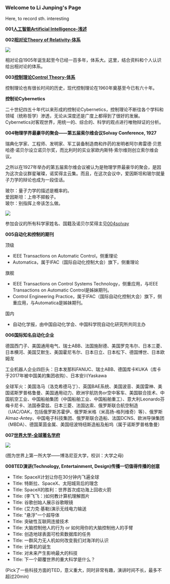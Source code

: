 ### Welcome to Li Junping's Page

Here, to record sth. interesting


**001[人工智能Artificial Intelligence-浅述](https://veritas-lux.github.io/001ai)**

**002[相对论Theory of Relativity-体系](https://veritas-lux.github.io/002theory_of_relativity)**

![](https://veritas-lux.github.io/Black_hole_lensing.gif)

相对论自1905年诞生起至今已经一百多年，体系大。这里，结合资料和个人认识给出相对论的体系。

**003[控制理论Control Theory-体系](https://veritas-lux.github.io/003control_theory)**

控制理论也有很长时间的历史，现代控制理论在1960年奠基至今已有六十年。

**控制论Cybernetics**

二十世纪四五十年代以来形成的控制论Cybernetics，控制理论不断往各个学科和领域（统称哲学）渗透，无论从深度还是广度上都得到了很好的发展。Cybernetics对客观世界，用统一的、综合的、科学的观点进行唯物辩证的分析。

**004物理学界最豪华的聚会——第五届索尔维会议Solvay Conference, 1927**

瑞典化学家、工程师、发明家、军工装备制造商和炸药的发明者阿尔弗雷德·贝恩哈德·诺贝尔设立诺贝尔奖，而比利时的实业家欧内斯特·索尔维则创立索尔维会议。

之所以在1927年举办的第五届索尔维会议被认为是物理学界最豪华的聚会，是因为这次会议群星璀璨，诺奖得主云集。而且，在这次会议中，爱因斯坦和玻尔就量子力学的辩论也成为一段佳话。

玻尔：量子力学的描述是概率的。  
爱因斯坦：上帝不掷骰子。  
玻尔：别指挥上帝该怎么做。

![](https://veritas-lux.github.io/1927Solvay.png)

参加会议的所有科学家姓名、国籍及诺贝尔奖得主见[004solvay](https://veritas-lux.github.io/004solvay)

**005自动化和控制的期刊**

顶级
- IEEE Transactions on Automatic Control，侧重理论  
- Automatica，属于IFAC（国际自动化控制大会）旗下，侧重理论

旗舰  
- IEEE Transactions on Control Systems Technology，侧重应用，与IEEE Transactions on Automatic Control是姊妹期刊。  
- Control Engineering Practice，属于IFAC（国际自动化控制大会）旗下，侧重应用，与Automatica是姊妹期刊。

国内  
- 自动化学报，由中国自动化学会、中国科学院自动化研究所共同主办

**006国际知名自动化企业**

德国西门子、美国通用电气、瑞士ABB、法国施耐德、美国罗克韦尔、日本三菱、日本横河、美国艾默生、美国霍尼韦尔、日本日立、日本松下、德国博世、日本欧姆龙

工业机器人企业四巨头：日本发那科FANUC、瑞士ABB、德国库卡KUKA（库卡于2017年被中国美的集团收购）、日本安川Yaskawa

全球军火：美国洛马（洛克希德马丁）、英国BAE系统、美国波音、美国雷神、美国诺斯罗普格鲁曼、美国通用动力、欧洲宇航防务or空中客车、美国联合技术、中国航空工业、中国船舶集团（中国船舶工业、中国船舶重工）、意大利Leonardo芬梅卡尼卡、法国泰雷兹、日本三菱、法国达索、俄罗斯联合航空制造（UAC/OAK，包括俄罗斯苏霍伊、俄罗斯米格（米高扬-格列维奇）等）、俄罗斯Almaz-Antey、中国电子科技集团、俄罗斯联合造船、法国DCNS、欧洲导弹集团（MBDA）、德国莱茵金属、美国纽波特纽斯造船及船坞（属于诺斯罗普格鲁曼）

**007[世界大学-全球著名学府](https://veritas-lux.github.io/007world_university)**

![](https://veritas-lux.github.io/alma_mater.png)

(图为世界上第一所大学——博洛尼亚大学，校训：大学之母)

**008TED演讲(Technology, Entertainment, Design)传播一切值得传播的创意**

- Title: SpaceX计划让你在30分钟内飞遍全球
- Title: 特斯拉、SpaceX、太阳城背后的理念
- Title: SpaceX的胜利：世界首次成功海上回收火箭
- Title: (李飞飞：)如何教计算机理解图片
- Title: 谷歌创始人展示谷歌眼镜
- Title: (艾力克·基勒)演示无线电力输送
- Title: "悬浮"一个超导体
- Title: 突破性互联网连接技术
- Title: 大脑控制他人的行为 or 如何用你的大脑控制他人的手臂
- Title: 创造地球表面可检索数据库的任务
- Title: 一群风力无人机如何改变我们对海洋的认识
- Title: 计算机的诞生
- Title: 对未来产生影响最大的科技
- Title: 下一个颠覆世界的重大科学是什么？

(Pick了一些科技方面的TED，意义重大，同时非常有趣，演讲时间不长，最多不超过20min)
